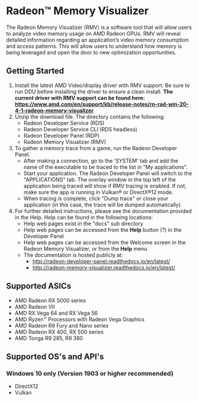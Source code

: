 # Radeon™ Memory Visualizer

The Radeon Memory Visualizer (RMV) is a software tool that will allow users to analyze video memory usage on AMD Radeon GPUs.  RMV will reveal detailed information regarding an application’s video memory consumption and access patterns. This will allow users to understand how memory is being leveraged and open the door to new optimization opportunities.

## Getting Started

1. Install the latest AMD Video/display driver with RMV support. Be sure to run DDU before installing the driver to ensure a clean install. **The current driver with RMV support can be found here: https://www.amd.com/en/support/kb/release-notes/rn-rad-win-20-4-1-radeon-memory-visualizer**
2. Unzip the download file. The directory contains the following:
   * Radeon Developer Service (RDS)
   * Radeon Developer Service CLI (RDS headless)
   * Radeon Developer Panel (RDP)
   * Radeon Memory Visualizer (RMV)
3. To gather a memory trace from a game, run the Radeon Developer Panel.
   * After making a connection, go to the 'SYSTEM' tab and add the name of the executable to be traced to the list in "My applications".
   * Start your application. The Radeon Developer Panel will switch to the "APPLICATIONS" tab. The overlay window in the top left of the application being traced will show if RMV tracing is enabled. If not, make sure the app is running in Vulkan® or DirectX®12 mode.
   * When tracing is complete, click "Dump trace" or close your application (in this case, the trace will be dumped automatically).
4. For further detailed instructions, please see the documentation provided in the Help. Help can be found in the following locations:
   * Help web pages exist in the "docs" sub directory
   * Help web pages can be accessed from the **Help** button (?) in the Developer Panel
   * Help web pages can be accessed from the Welcome screen in the Radeon Memory Visualizer, or from the **Help** menu
   * The documentation is hosted publicly at:
      * http://radeon-developer-panel.readthedocs.io/en/latest/
      * http://radeon-memory-visualizer.readthedocs.io/en/latest/

## Supported ASICs

* AMD Radeon RX 5000 series
* AMD Radeon VII
* AMD RX Vega 64 and RX Vega 56
* AMD Ryzen™ Processors with Radeon Vega Graphics
* AMD Radeon R9 Fury and Nano series
* AMD Radeon RX 400, RX 500 series
* AMD Tonga R9 285, R9 380

## Supported OS's and API's

### Windows 10 only (Version 1903 or higher recommended)
* DirectX12
* Vulkan
